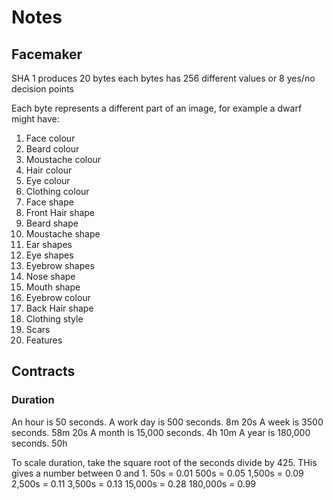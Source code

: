 # Notes

## Facemaker

SHA 1 produces 20 bytes each bytes has 256 different values or 8 yes/no decision points

Each byte represents a different part of an image, for example a dwarf might have:

1. Face colour
1. Beard colour
1. Moustache colour
1. Hair colour
1. Eye colour
1. Clothing colour
1. Face shape
1. Front Hair shape
1. Beard shape
1. Moustache shape
1. Ear shapes
1. Eye shapes
1. Eyebrow shapes
1. Nose shape
1. Mouth shape
1. Eyebrow colour
1. Back Hair shape
1. Clothing style
1. Scars
1. Features

## Contracts

### Duration

An hour is 50 seconds.
A work day is 500 seconds. 8m 20s
A week is 3500 seconds. 58m 20s
A month is 15,000 seconds. 4h 10m
A year is 180,000 seconds. 50h

To scale duration, take the square root of the seconds divide by 425.  THis gives a number between 0 and 1.
50s = 0.01
500s = 0.05
1,500s = 0.09
2,500s = 0.11
3,500s = 0.13
15,000s = 0.28
180,000s = 0.99